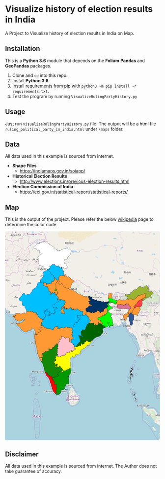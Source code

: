 # Visualize history of election results in India
A Project to Visualize history of election results in India on Map. 

## Installation

This is a **Python 3.6** module that depends on the **Folium** **Pandas** and **GeoPandas** packages.

1. Clone and `cd` into this repo.
2. Install **Python 3.6**.
3. Install requirements from pip with `python3 -m pip install -r requirements.txt`.
4. Test the program by running `VisualizeRulingPartyHistory.py` 

## Usage
Just run `VisualizeRulingPartyHistory.py` file. The output will be a html file `ruling_political_party_in_india.html` under `\maps` folder. 

## Data
All data used in this example is sourced from internet.
* **Shape Files**
    * https://indiamaps.gov.in/soiapp/
* **Historical Election Results**
    * http://www.elections.in/previous-election-results.html
* **Election Commission of India**
    * https://eci.gov.in/statistical-report/statistical-reports/

## Map
This is the output of the project. Please refer the below [wikipedia](https://en.wikipedia.org/wiki/Category:India_political_party_colour_templates) page to determine the color code

![Map](img/2019_ruling_party_per_state.png)


## Disclaimer
All data used in this example is sourced from internet. The Author does not take guarantee of accuracy.  
